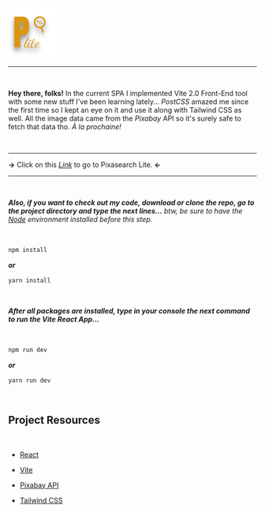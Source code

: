 #

![ETTBanner](Pixasearch.png)

---

</br>

**Hey there, folks!** In the current SPA I implemented Vite 2.0 Front-End tool with some new stuff I've been learning lately... _PostCSS_ amazed me since the first time so I kept an eye on it and use it along with Tailwind CSS as well. All the image data came from the _Pixabay_ API so it's surely safe to fetch that data tho. _À la prochaine!_

</br>

---

**->** Click on this _[Link](https://pixasearch-lite.vercel.app)_ to go to Pixasearch Lite. **<-**

---

</br>

**_Also, if you want to check out my code, download or clone the repo, go to the project directory and type the next lines..._** _btw, be sure to have the [Node](https://nodejs.org/en/) environment installed before this step._

</br>

```bash
npm install
```

**_or_**

```bash
yarn install
```

</br>

**_After all packages are installed, type in your console the next command to run the Vite React App..._**

</br>

```bash
npm run dev
```

**_or_**

```bash
yarn run dev
```

</br>

## Project Resources

</br>

-   [React](https://es.reactjs.org)

-   [Vite](https://vitejs.dev)

-   [Pixabay API](https://pixabay.com)

-   [Tailwind CSS](https://tailwindcss.com)
